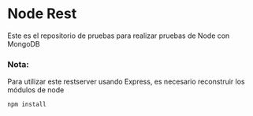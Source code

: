 # Node Rest
Este es el repositorio de pruebas para realizar pruebas de Node con MongoDB

### Nota:
Para utilizar este restserver usando Express, es necesario reconstruir los módulos de node

```
npm install
```
